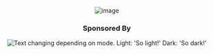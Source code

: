 <p align="center">
<picture>
  <img src="https://i.ibb.co/CzfjSLR/Screenshot-2566-06-03-at-15-27-20.png" alt="image">
</picture>
<p>

<h3 align="center">
Sponsored By
</h3>

<p align="center">
<picture>
  <source media="(prefers-color-scheme: dark)" srcset="https://i.imgur.com/okdL4l1_d.webp?maxwidth=300&fidelity=grand">
  <img alt="Text changing depending on mode. Light: 'So light!' Dark: 'So dark!'" src="https://i.imgur.com/FbC33zA_d.webp?maxwidth=300&fidelity=grand">
</picture>
<p>
